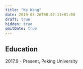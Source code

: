 ```yaml
---
title: "Ke Wang"
date: 2019-03-26T08:47:11+01:00
draft: true
hidden: true
omitDate: true
---
```



## Education

2017.9 - Present, Peking University

